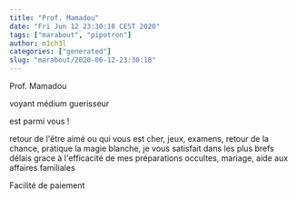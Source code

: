 ```yaml
---
title: "Prof. Mamadou"
date: "Fri Jun 12 23:30:18 CEST 2020"
tags: ["marabout", "pipotron"]
author: m1ch3l
categories: ["generated"]
slug: "marabout/2020-06-12-23:30:18"
---
```


Prof. Mamadou

voyant médium guerisseur

est parmi vous !

retour de l'être aimé ou qui vous est cher, jeux, examens, retour de la chance, pratique la magie blanche, je vous satisfait dans les plus brefs délais grace à l'efficacité de mes préparations occultes, mariage, aide aux affaires familiales

Facilité de paiement
